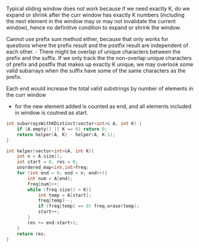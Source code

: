 Typical sliding window does not work because if we need exactly K, do we expand or shrink after the curr window has exactly K numbers (including the next element in the window may or may not invalidate the current window), hence no definitive condition to expand or shrink the window.

Cannot use prefix sum method either, because that only works for questions where the prefix result and the postfix result are independent of each other.
    - There might be overlap of unique characters between the prefix and the suffix. If we only track the the non-overlap unique characters of prefix and postfix that makes up exactly K unique, we may overlook some valid subarrays when the suffix have some of the same characters as the prefix.

Each end would increase the total valid substrings by number of elements in the curr window
- for the new element added is counted as end, and all elements included in window is coutned as start.

```cpp
int subarraysWithKDistinct(vector<int>& A, int K) {
    if (A.empty() || K == 0) return 0;
    return helper(A, K) - helper(A, K-1);
}

int helper(vector<int>&A, int K){
    int n = A.size();
    int start = 0, res = 0;
    unordered_map<int,int>freq;
    for (int end = 0; end < n; end++){
        int num = A[end];
        freq[num]++;
        while (freq.size() > K){
            int temp = A[start];
            freq[temp]--;
            if (freq[temp] == 0) freq.erase(temp);
            start++;
        }
        res += end-start+1; 
    }
    return res;
}
```
